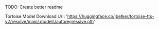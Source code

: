 TODO: Create better readme

Tortoise Model Download Url: 'https://huggingface.co/jbetker/tortoise-tts-v2/resolve/main/.models/autoregressive.pth'
